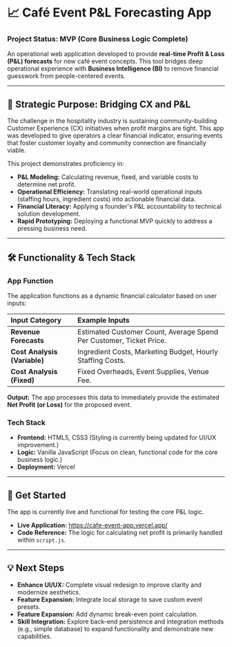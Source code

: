 # 📈 Café Event P&L Forecasting App

### **Project Status: MVP (Core Business Logic Complete)**

An operational web application developed to provide **real-time Profit & Loss (P&L) forecasts** for new café event concepts. This tool bridges deep operational experience with **Business Intelligence (BI)** to remove financial guesswork from people-centered events.

---

## 🎯 Strategic Purpose: Bridging CX and P&L

The challenge in the hospitality industry is sustaining community-building Customer Experience (CX) initiatives when profit margins are tight. This app was developed to give operators a clear financial indicator, ensuring events that foster customer loyalty and community connection are financially viable.

This project demonstrates proficiency in:
* **P&L Modeling:** Calculating revenue, fixed, and variable costs to determine net profit.
* **Operational Efficiency:** Translating real-world operational inputs (staffing hours, ingredient costs) into actionable financial data.
* **Financial Literacy:** Applying a founder's P&L accountability to technical solution development.
* **Rapid Prototyping:** Deploying a functional MVP quickly to address a pressing business need.

---

## 🛠️ Functionality & Tech Stack

### **App Function**

The application functions as a dynamic financial calculator based on user inputs:

| Input Category | Example Inputs |
| :--- | :--- |
| **Revenue Forecasts** | Estimated Customer Count, Average Spend Per Customer, Ticket Price. |
| **Cost Analysis (Variable)**| Ingredient Costs, Marketing Budget, Hourly Staffing Costs. |
| **Cost Analysis (Fixed)** | Fixed Overheads, Event Supplies, Venue Fee. |

**Output:** The app processes this data to immediately provide the estimated **Net Profit (or Loss)** for the proposed event.

### **Tech Stack**

* **Frontend:** HTML5, CSS3 (Styling is currently being updated for UI/UX improvement.)
* **Logic:** Vanilla JavaScript (Focus on clean, functional code for the core business logic.)
* **Deployment:** Vercel

---

## 🚀 Get Started

The app is currently live and functional for testing the core P&L logic.

* **Live Application:** https://cafe-event-app.vercel.app/
* **Code Reference:** The logic for calculating net profit is primarily handled within `script.js`.
---

## 💡 Next Steps

* **Enhance UI/UX:** Complete visual redesign to improve clarity and modernize aesthetics.
* **Feature Expansion:** Integrate local storage to save custom event presets.
* **Feature Expansion:** Add dynamic break-even point calculation.
* **Skill Integration:** Explore back-end persistence and integration methods (e.g., simple database) to expand functionality and demonstrate new capabilities.
